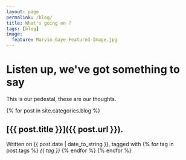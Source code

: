 ```yaml
---
layout: page
permalink: /blog/
title: What's going on ?
tags: [blog]
image:
  feature: Marvin-Gaye-Featured-Image.jpg
---
```


# Listen up, we've got something to say

This is our pedestal, these are our thoughts.

{% for post in site.categories.blog %}
## [{{ post.title }}]({{ post.url }}).

Written on {{ post.date | date_to_string }}, tagged with
{% for tag in post.tags %}  *{{ tag }}* {% endfor %}
{% endfor %}
